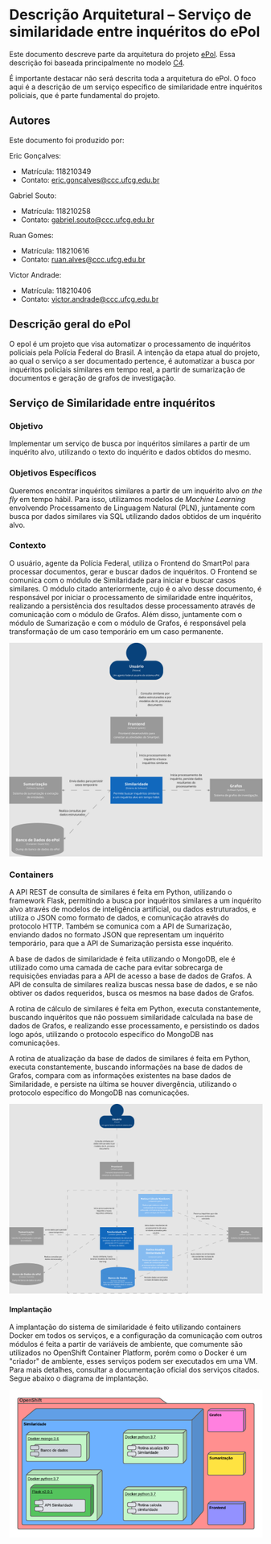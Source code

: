 # Descrição Arquitetural – Serviço de similaridade entre inquéritos do ePol

Este documento descreve parte da arquitetura do projeto [ePol](https://github.com/orgs/epol-ufcg/teams/similaridade/repositories). Essa descrição foi baseada principalmente no modelo [C4](https://c4model.com/).

É importante destacar não será descrita toda a arquitetura do ePol. O foco aqui é a descrição de um serviço específico de similaridade entre inquéritos policiais, que é parte fundamental do projeto.

## Autores

Este documento foi produzido por: 

Eric Gonçalves:
- Matrícula: 118210349
- Contato: eric.goncalves@ccc.ufcg.edu.br

Gabriel Souto:
- Matrícula: 118210258
- Contato: gabriel.souto@ccc.ufcg.edu.br

Ruan Gomes:
- Matrícula: 118210616
- Contato: ruan.alves@ccc.ufcg.edu.br

Victor Andrade:
- Matrícula: 118210406
- Contato: victor.andrade@ccc.ufcg.edu.br

## Descrição geral do ePol

O epol é um projeto que visa automatizar o processamento de inquéritos policiais pela Polícia Federal do Brasil. A intenção da etapa atual do projeto, ao qual o serviço a ser documentado pertence, é automatizar a busca por inquéritos policiais similares em tempo real, a partir de sumarização de documentos e geração de grafos de investigação.

## Serviço de Similaridade entre inquéritos

### Objetivo

Implementar um serviço de busca por inquéritos similares a partir de um inquérito alvo, utilizando o texto do inquérito e dados obtidos do mesmo.

### Objetivos Específicos

Queremos encontrar inquéritos similares a partir de um inquérito alvo *on the fly* em tempo hábil. Para isso, utilizamos modelos de *Machine Learning* envolvendo Processamento de Linguagem Natural (PLN), juntamente com busca por dados similares via SQL utilizando dados obtidos de um inquérito alvo.

### Contexto

O usuário, agente da Polícia Federal, utiliza o Frontend do SmartPol para processar documentos, gerar e buscar dados de inquéritos. O Frontend se comunica com o módulo de Similaridade para iniciar e buscar casos similares. O módulo citado anteriormente, cujo é o alvo desse documento, é responsável por iniciar o processamento de similaridade entre inquéritos, realizando a persistência dos resultados desse processamento através de comunicação com o módulo de Grafos. Além disso, juntamente com o módulo de Sumarização e com o módulo de Grafos, é responsável pela transformação de um caso temporário em um caso permanente.

![Diagrama de contexto do ePol](./epol/context-diagram-epol.png)

### Containers

A API REST de consulta de similares é feita em Python, utilizando o framework Flask, permitindo a busca por inquéritos similares a um inquérito alvo através de modelos de inteligência artificial, ou dados estruturados, e utiliza o JSON como formato de dados, e comunicação através do protocolo HTTP. Também se comunica com a API de Sumarização, enviando dados no formato JSON que representam um inquérito temporário, para que a API de Sumarização persista esse inquérito.

A base de dados de similaridade é feita utilizando o MongoDB, ele é utilizado como uma camada de cache para evitar sobrecarga de requisições enviadas para a API de acesso a base de dados de Grafos. A API de consulta de similares realiza buscas nessa base de dados, e se não obtiver os dados requeridos, busca os mesmos na base dados de Grafos.
   
A rotina de cálculo de similares é feita em Python, executa constantemente, buscando inquéritos que não possuem similaridade calculada na base de dados de Grafos, e realizando esse processamento, e persistindo os dados logo após, utilizando o protocolo específico do MongoDB nas comunicações.
                                                                                      
A rotina de atualização da base de dados de similares é feita em Python, executa constantemente, buscando informações na base de dados de Grafos, compara com as informações existentes na base dados de Similaridade, e persiste na última se houver divergência, utilizando o protocolo específico do MongoDB nas comunicações.

![Diagrama de container do ePol](./epol/container-diagram-epol.png)

#### Implantação

A implantação do sistema de similaridade é feito utilizando containers Docker em todos os serviços, e a configuração da comunicação com outros módulos é feita a partir de variáveis de ambiente, que comumente são utilizados no OpenShift Container Platform, porém como o Docker é um "criador" de ambiente, esses serviços podem ser executados em uma VM. Para mais detalhes, consultar a documentação oficial dos serviços citados. Segue abaixo o diagrama de implantação.

![Diagrama de implantação do ePol](./epol/diagrama-implantacao.png)
